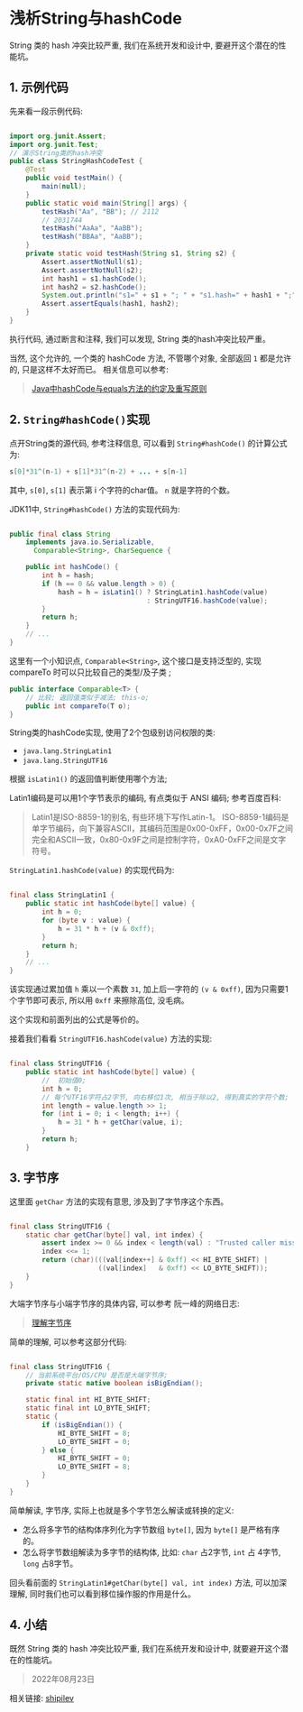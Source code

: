 # 浅析String与hashCode

 String 类的 hash 冲突比较严重, 我们在系统开发和设计中, 要避开这个潜在的性能坑。

## 1. 示例代码

先来看一段示例代码:

```java

import org.junit.Assert;
import org.junit.Test;
// 演示String类的hash冲突
public class StringHashCodeTest {
    @Test
    public void testMain() {
        main(null);
    }
    public static void main(String[] args) {
        testHash("Aa", "BB"); // 2112
        // 2031744
        testHash("AaAa", "AaBB");
        testHash("BBAa", "AaBB");
    }
    private static void testHash(String s1, String s2) {
        Assert.assertNotNull(s1);
        Assert.assertNotNull(s2);
        int hash1 = s1.hashCode();
        int hash2 = s2.hashCode();
        System.out.println("s1=" + s1 + "; " + "s1.hash=" + hash1 + ";" + " s2=" + s1 + "; " + "s2.hash=" + hash2);
        Assert.assertEquals(hash1, hash2);
    }
}

```

执行代码, 通过断言和注释, 我们可以发现, String 类的hash冲突比较严重。 

当然, 这个允许的, 一个类的 hashCode 方法, 不管哪个对象, 全部返回 `1` 都是允许的, 只是这样不太好而已。 相关信息可以参考:

> [Java中hashCode与equals方法的约定及重写原则](https://renfufei.blog.csdn.net/article/details/14163329)


## 2. `String#hashCode()`实现

点开String类的源代码, 参考注释信息, 可以看到 `String#hashCode()` 的计算公式为:

```java
s[0]*31^(n-1) + s[1]*31^(n-2) + ... + s[n-1]
```

其中, `s[0]`, `s[1]` 表示第 i 个字符的char值。 `n` 就是字符的个数。

JDK11中, `String#hashCode()` 方法的实现代码为:

```java

public final class String
    implements java.io.Serializable,
      Comparable<String>, CharSequence {

    public int hashCode() {
        int h = hash;
        if (h == 0 && value.length > 0) {
            hash = h = isLatin1() ? StringLatin1.hashCode(value)
                                  : StringUTF16.hashCode(value);
        }
        return h;
    }
    // ...
}    
```

这里有一个小知识点, `Comparable<String>`, 这个接口是支持泛型的, 实现 compareTo 时可以只比较自己的类型/及子类 ; 

```java
public interface Comparable<T> {
    // 比较; 返回值类似于减法; this-o; 
    public int compareTo(T o);
}
```

String类的hashCode实现, 使用了2个包级别访问权限的类:

- `java.lang.StringLatin1`
- `java.lang.StringUTF16`


根据 `isLatin1()` 的返回值判断使用哪个方法;

Latin1编码是可以用1个字节表示的编码, 有点类似于 ANSI 编码;  参考百度百科:

> Latin1是ISO-8859-1的别名, 有些环境下写作Latin-1。 ISO-8859-1编码是单字节编码，向下兼容ASCII，其编码范围是0x00-0xFF，0x00-0x7F之间完全和ASCII一致，0x80-0x9F之间是控制字符，0xA0-0xFF之间是文字符号。


`StringLatin1.hashCode(value)` 的实现代码为:

```java

final class StringLatin1 {
    public static int hashCode(byte[] value) {
        int h = 0;
        for (byte v : value) {
            h = 31 * h + (v & 0xff);
        }
        return h;
    }
    // ...
}
```

该实现通过累加值 `h` 乘以一个素数 `31`, 加上后一字符的  `(v & 0xff)`, 因为只需要1个字节即可表示, 所以用 `0xff` 来擦除高位, 没毛病。

这个实现和前面列出的公式是等价的。


接着我们看看 `StringUTF16.hashCode(value)` 方法的实现: 


```java

final class StringUTF16 {
    public static int hashCode(byte[] value) {
        //  初始值0;
        int h = 0;
        // 每个UTF16字符占2字节, 向右移位1次, 相当于除以2, 得到真实的字符个数;
        int length = value.length >> 1;
        for (int i = 0; i < length; i++) {
            h = 31 * h + getChar(value, i);
        }
        return h;
    }
```

## 3. 字节序

这里面 `getChar` 方法的实现有意思, 涉及到了字节序这个东西。

```java

final class StringUTF16 {
    static char getChar(byte[] val, int index) {
        assert index >= 0 && index < length(val) : "Trusted caller missed bounds check";
        index <<= 1;
        return (char)(((val[index++] & 0xff) << HI_BYTE_SHIFT) |
                      ((val[index]   & 0xff) << LO_BYTE_SHIFT));
    }
}
```

大端字节序与小端字节序的具体内容, 可以参考 阮一峰的网络日志:

> [理解字节序](https://www.ruanyifeng.com/blog/2016/11/byte-order.html)

简单的理解, 可以参考这部分代码:

```java

final class StringUTF16 {
    // 当前系统平台/OS/CPU 是否是大端字节序;
    private static native boolean isBigEndian();

    static final int HI_BYTE_SHIFT;
    static final int LO_BYTE_SHIFT;
    static {
        if (isBigEndian()) {
            HI_BYTE_SHIFT = 8;
            LO_BYTE_SHIFT = 0;
        } else {
            HI_BYTE_SHIFT = 0;
            LO_BYTE_SHIFT = 8;
        }
    }
}
```

简单解读, 字节序, 实际上也就是多个字节怎么解读或转换的定义:

- 怎么将多字节的结构体序列化为字节数组 `byte[]`, 因为 `byte[]` 是严格有序的。
- 怎么将字节数组解读为多字节的结构体, 比如: `char` 占2字节, `int` 占 4字节, `long` 占8字节。

回头看前面的 `StringLatin1#getChar(byte[] val, int index)` 方法, 可以加深理解, 同时我们也可以看到移位操作服的作用是什么。

## 4. 小结

既然 String 类的 hash 冲突比较严重, 我们在系统开发和设计中, 就要避开这个潜在的性能坑。

> 2022年08月23日


相关链接: [shipilev](https://twitter.com/shipilev)


